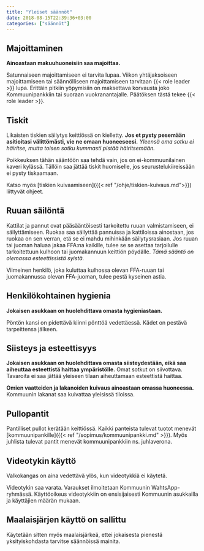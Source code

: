 ```yaml
---
title: "Yleiset säännöt"
date: 2018-08-15T22:39:36+03:00
categories: ["säännöt"]
---
```

## Majoittaminen
**Ainoastaan makuuhuoneisiin saa majoittaa.**

Satunnaiseen majoittamiseen ei tarvita lupaa. Viikon yhtäjaksoiseen majoittamiseen tai säännölliseen majoittamiseen tarvitaan {{< role leader >}} lupa. Erittäin pitkiin yöpymisiin on maksettava korvausta joko Kommuunipankkiin tai suoraan vuokranantajalle. Päätöksen tästä tekee {{< role leader >}}.

## Tiskit
Likaisten tiskien säilytys keittiössä on kielletty. **Jos et pysty pesemään asitioitasi välittömästi, vie ne omaan huoneeseesi.** *Yleensä oma sotku ei häiritse, mutta toisen sotku kummasti pistää häiritsemään.*

Poikkeuksen tähän sääntöön saa tehdä vain, jos on ei-kommuunilainen kaveri kylässä. Tällöin saa jättää tiskit huomiselle, jos seurustelukiireissään ei pysty tiskaamaan.

Katso myös [tiskien kuivaamiseen]({{< ref "/ohje/tiskien-kuivaus.md">}}) liittyvät ohjeet.

## Ruuan säilöntä
Kattilat ja pannut ovat pääsääntöisesti tarkoitettu ruuan valmistamiseen, ei säilyttämiseen. Ruokaa saa säilyttää pannuissa ja kattiloissa ainostaan, jos ruokaa on sen verran, etä se ei mahdu mihinkään säilytysrasiaan. Jos ruuan tai juoman haluaa jakaa FFA:na kaikille, tulee se se asettaa tarjoilulle tarkoitettuun kulhoon tai juomakannuun keittiön pöydälle. *Tämä sääntö on olemassa esteettissistä syistä.*

Viimeinen henkilö, joka kuluttaa kulhossa olevan FFA-ruuan tai juomakannussa olevan FFA-juoman, tulee pestä kyseinen astia.

## Henkilökohtainen hygienia
**Jokaisen asukkaan on huolehdittava omasta hygieniastaan.**

Pöntön kansi on pidettävä kiinni pönttöä vedettäessä. Kädet on pestävä tarpeittensa jälkeen. 

## Siisteys ja esteettisyys
**Jokaisen asukkaan on huolehdittava omasta siisteydestään, eikä saa aiheuttaa esteettistä haittaa ympäristölle.** Omat sotkut on siivottava. Tavaroita ei saa jättää yleiseen tilaan aiheuttamaan esteettistä haittaa.

**Omien vaatteiden ja lakanoiden kuivaus ainoastaan omassa huoneessa.** Kommuunin lakanat saa kuivattaa yleisissä tiloissa.

## Pullopantit
Pantilliset pullot kerätään keittiössä. Kaikki panteista tulevat tuotot menevät [kommuunipankille]({{< ref "/sopimus/kommuunipankki.md" >}}). Myös juhlista tulevat pantit menevät kommuunipankkiin ns. juhlaverona.

## Videotykin käyttö
Valkokangas on aina vedettävä ylös, kun videotykkiä ei käytetä.

Videotykin saa varata. Varaukset ilmoitetaan Kommuunin WahtsApp-ryhmässä. Käyttöoikeus videotykkiin on ensisijaisesti Kommuunin asukkailla ja käyttäjien määrän mukaan.

## Maalaisjärjen käyttö on sallittu
Käytetään sitten myös maalaisjärkeä, ettei jokaisesta pienestä yksityiskohdasta tarvitse säännöissä mainita.

<!-- ## Poikkeussäännöt -->
<!-- Poikkeussäännöt ylittävät perussäännöt, ja ovat aina väliaikaisia. Kun poikkeussääntö luodaan, merkitään henkilö ja tarpeen mukaan myös syy, jonka takia sääntö on olemassa. Henkilö merkitään siitä syystä, että tiedetään milloin tämä sääntö voidaan purkaa, kun hän muuttaa pois kommuunista. On myös mahdollista, että poikkeussääntö kirjoitetaan joskus perussääntöihin, jos se on koettu olevan hyvä sääntö. -->
<!--  -->
<!-- Tällä hetkellä ei ole poikkeussääntöjä. -->
